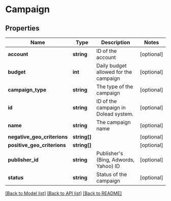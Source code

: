 # Campaign

## Properties
Name | Type | Description | Notes
------------ | ------------- | ------------- | -------------
**account** | **string** | ID of the account | [optional]
**budget** | **int** | Daily budget allowed for the campaign | [optional] 
**campaign_type** | **string** | The type of the campaign | [optional]
**id** | **string** | ID of the campaign in Dolead system. | [optional] 
**name** | **string** | The campaign name | [optional] 
**negative_geo_criterions** | **string[]** |  | [optional] 
**positive_geo_criterions** | **string[]** |  | [optional] 
**publisher_id** | **string** | Publisher&#39;s (Bing, Adwords, Yahoo) ID | [optional] 
**status** | **string** | Status of the campaign | [optional] 

[[Back to Model list]](../README.md#documentation-for-models) [[Back to API list]](../README.md#documentation-for-api-endpoints) [[Back to README]](../README.md)


